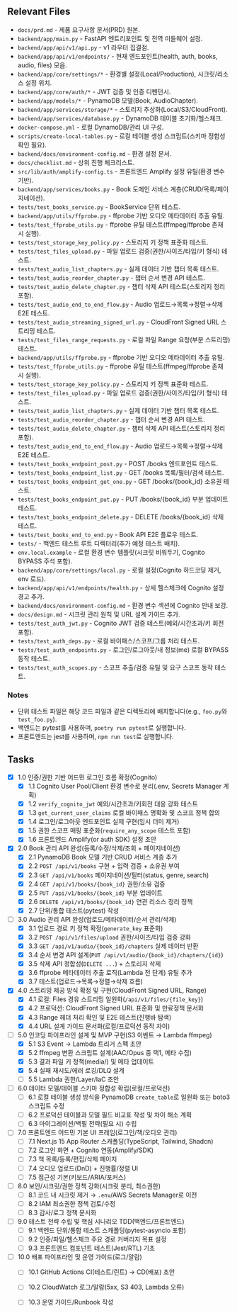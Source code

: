 ## Relevant Files

- `docs/prd.md` - 제품 요구사항 문서(PRD) 원본.
- `backend/app/main.py` - FastAPI 엔트리포인트 및 전역 미들웨어 설정.
- `backend/app/api/v1/api.py` - v1 라우터 집결점.
- `backend/app/api/v1/endpoints/` - 현재 엔드포인트(health, auth, books, audio, files) 모음.
- `backend/app/core/settings/*` - 환경별 설정(Local/Production), 시크릿/리소스 설정 위치.
- `backend/app/core/auth/*` - JWT 검증 및 인증 디펜던시.
- `backend/app/models/*` - PynamoDB 모델(Book, AudioChapter).
- `backend/app/services/storage/*` - 스토리지 추상화(Local/S3/CloudFront).
- `backend/app/services/database.py` - DynamoDB 테이블 초기화/헬스체크.
- `docker-compose.yml` - 로컬 DynamoDB/관리 UI 구성.
- `scripts/create-local-tables.py` - 로컬 테이블 생성 스크립트(스키마 정합성 확인 필요).
- `backend/docs/environment-config.md` - 환경 설정 문서.
- `docs/checklist.md` - 상위 진행 체크리스트.
- `src/lib/auth/amplify-config.ts` - 프론트엔드 Amplify 설정 유틸(환경 변수 기반).
- `backend/app/services/books.py` - Book 도메인 서비스 계층(CRUD/목록/페이지네이션).
- `tests/test_books_service.py` - BookService 단위 테스트.
 - `backend/app/utils/ffprobe.py` - ffprobe 기반 오디오 메타데이터 추출 유틸.
 - `tests/test_ffprobe_utils.py` - ffprobe 유틸 테스트(ffmpeg/ffprobe 존재 시 실행).
 - `tests/test_storage_key_policy.py` - 스토리지 키 정책 표준화 테스트.
 - `tests/test_files_upload.py` - 파일 업로드 검증(권한/사이즈/타입/키 형식) 테스트.
 - `tests/test_audio_list_chapters.py` - 실제 데이터 기반 챕터 목록 테스트.
 - `tests/test_audio_reorder_chapter.py` - 챕터 순서 변경 API 테스트.
 - `tests/test_audio_delete_chapter.py` - 챕터 삭제 API 테스트(스토리지 정리 포함).
 - `tests/test_audio_end_to_end_flow.py` - Audio 업로드→목록→정렬→삭제 E2E 테스트.
 - `tests/test_audio_streaming_signed_url.py` - CloudFront Signed URL 스트리밍 테스트.
 - `tests/test_files_range_requests.py` - 로컬 파일 Range 요청(부분 스트리밍) 테스트.
 - `backend/app/utils/ffprobe.py` - ffprobe 기반 오디오 메타데이터 추출 유틸.
 - `tests/test_ffprobe_utils.py` - ffprobe 유틸 테스트(ffmpeg/ffprobe 존재 시 실행).
 - `tests/test_storage_key_policy.py` - 스토리지 키 정책 표준화 테스트.
 - `tests/test_files_upload.py` - 파일 업로드 검증(권한/사이즈/타입/키 형식) 테스트.
 - `tests/test_audio_list_chapters.py` - 실제 데이터 기반 챕터 목록 테스트.
 - `tests/test_audio_reorder_chapter.py` - 챕터 순서 변경 API 테스트.
 - `tests/test_audio_delete_chapter.py` - 챕터 삭제 API 테스트(스토리지 정리 포함).
 - `tests/test_audio_end_to_end_flow.py` - Audio 업로드→목록→정렬→삭제 E2E 테스트.
- `tests/test_books_endpoint_post.py` - POST /books 엔드포인트 테스트.
- `tests/test_books_endpoint_list.py` - GET /books 목록/필터/검색 테스트.
- `tests/test_books_endpoint_get_one.py` - GET /books/{book_id} 소유권 테스트.
- `tests/test_books_endpoint_put.py` - PUT /books/{book_id} 부분 업데이트 테스트.
- `tests/test_books_endpoint_delete.py` - DELETE /books/{book_id} 삭제 테스트.
- `tests/test_books_end_to_end.py` - Book API E2E 플로우 테스트.
- `tests/` - 백엔드 테스트 루트 디렉터리(추가 예정 테스트 배치).
- `env.local.example` - 로컬 환경 변수 템플릿(시크릿 비워두기, Cognito BYPASS 주석 포함).
- `backend/app/core/settings/local.py` - 로컬 설정(Cognito 하드코딩 제거, env 로드).
- `backend/app/api/v1/endpoints/health.py` - 상세 헬스체크에 Cognito 설정 경고 추가.
- `backend/docs/environment-config.md` - 환경 변수 섹션에 Cognito 안내 보강.
- `docs/design.md` - 시크릿 관리 원칙 및 URL 설계 가이드 추가.
- `tests/test_auth_jwt.py` - Cognito JWT 검증 테스트(예외/시간초과/키 회전 포함).
- `tests/test_auth_deps.py` - 로컬 바이패스/스코프/그룹 처리 테스트.
- `tests/test_auth_endpoints.py` - 로그인/로그아웃/내 정보(me) 로컬 BYPASS 동작 테스트.
- `tests/test_auth_scopes.py` - 스코프 추출/검증 유틸 및 요구 스코프 동작 테스트.

### Notes

- 단위 테스트 파일은 해당 코드 파일과 같은 디렉토리에 배치합니다(e.g., `foo.py`와 `test_foo.py`).
- 백엔드는 pytest를 사용하며, `poetry run pytest`로 실행합니다.
- 프론트엔드는 jest를 사용하며, `npm run test`로 실행합니다.

## Tasks

- [x] 1.0 인증/권한 기반 어드민 로그인 흐름 확정(Cognito)
  - [x] 1.1 Cognito User Pool/Client 환경 변수로 분리(.env, Secrets Manager 계획)
  - [x] 1.2 `verify_cognito_jwt` 예외/시간초과/키회전 대응 강화 테스트
  - [x] 1.3 `get_current_user_claims` 로컬 바이패스 명확화 및 스코프 정책 합의
  - [x] 1.4 로그인/로그아웃 엔드포인트 실제 구현(임시 더미 제거)
  - [x] 1.5 권한 스코프 매핑 표준화(`require_any_scope` 테스트 포함)
  - [x] 1.6 프론트엔드 Amplify(or auth SDK) 설정 초안

- [x] 2.0 Book 관리 API 완성(등록/수정/삭제/조회 + 페이지네이션)
  - [x] 2.1 PynamoDB Book 모델 기반 CRUD 서비스 계층 추가
  - [x] 2.2 `POST /api/v1/books` 구현 + 입력 검증 + 소유권 부여
  - [x] 2.3 `GET /api/v1/books` 페이지네이션/필터(status, genre, search)
  - [x] 2.4 `GET /api/v1/books/{book_id}` 권한/소유 검증
  - [x] 2.5 `PUT /api/v1/books/{book_id}` 부분 업데이트
  - [x] 2.6 `DELETE /api/v1/books/{book_id}` 연관 리소스 정리 정책
  - [x] 2.7 단위/통합 테스트(pytest) 작성

- [ ] 3.0 Audio 관리 API 완성(업로드/메타데이터/순서 관리/삭제)
  - [x] 3.1 업로드 경로 키 정책 확정(`generate_key` 표준화)
  - [x] 3.2 `POST /api/v1/files/upload` 권한/사이즈/타입 검증 강화
  - [x] 3.3 `GET /api/v1/audio/{book_id}/chapters` 실제 데이터 반환
  - [x] 3.4 순서 변경 API 설계(`PUT /api/v1/audio/{book_id}/chapters/{id}`)
  - [x] 3.5 삭제 API 정합성(`DELETE ...`) + 스토리지 삭제
  - [x] 3.6 ffprobe 메타데이터 추출 로직(Lambda 전 단계) 유틸 추가
  - [x] 3.7 테스트(업로드→목록→정렬→삭제 흐름)

- [x] 4.0 스트리밍 제공 방식 확정 및 구현(CloudFront Signed URL, Range)
  - [x] 4.1 로컬: Files 경유 스트리밍 일원화(`/api/v1/files/{file_key}`)
  - [x] 4.2 프로덕션: CloudFront Signed URL 표준화 및 만료정책 문서화
  - [x] 4.3 Range 헤더 처리 확인 및 E2E 테스트(진행바 탐색)
  - [x] 4.4 URL 설계 가이드 문서화(로컬/프로덕션 동작 차이)

- [ ] 5.0 인코딩 파이프라인 설계 및 MVP 구현(S3 이벤트 → Lambda ffmpeg)
  - [x] 5.1 S3 Event → Lambda 트리거 스펙 초안
  - [x] 5.2 ffmpeg 변환 스크립트 설계(AAC/Opus 중 택1, 메타 수집)
  - [x] 5.3 결과 파일 키 정책(media/) 및 메타 업데이트
  - [x] 5.4 실패 재시도/에러 로깅/DLQ 설계
  - [ ] 5.5 Lambda 권한/Layer/IaC 초안

- [ ] 6.0 데이터 모델/테이블 스키마 정합성 확립(로컬/프로덕션)
  - [ ] 6.1 로컬 테이블 생성 방식을 PynamoDB `create_table`로 일원화 또는 boto3 스크립트 수정
  - [ ] 6.2 프로덕션 테이블과 모델 필드 비교표 작성 및 차이 해소 계획
  - [ ] 6.3 마이그레이션/백필 전략(필요 시) 수립

- [ ] 7.0 프론트엔드 어드민 기본 UI 프레임(로그인/책/오디오 관리)
  - [ ] 7.1 Next.js 15 App Router 스캐폴딩(TypeScript, Tailwind, Shadcn)
  - [ ] 7.2 로그인 화면 + Cognito 연동(Amplify/SDK)
  - [ ] 7.3 책 목록/등록/편집/삭제 페이지
  - [ ] 7.4 오디오 업로드(DnD) + 진행률/정렬 UI
  - [ ] 7.5 접근성 기본(키보드/ARIA/포커스)

- [ ] 8.0 보안/시크릿/권한 정책 강화(시크릿 분리, 최소권한)
  - [ ] 8.1 코드 내 시크릿 제거 → `.env`/AWS Secrets Manager로 이전
  - [ ] 8.2 IAM 최소권한 정책 검토/수정
  - [ ] 8.3 감사/로그 정책 문서화

- [ ] 9.0 테스트 전략 수립 및 핵심 시나리오 TDD(백엔드/프론트엔드)
  - [ ] 9.1 백엔드 단위/통합 테스트 스캐폴딩(pytest-asyncio 포함)
  - [ ] 9.2 인증/파일/헬스체크 주요 경로 커버리지 목표 설정
  - [ ] 9.3 프론트엔드 컴포넌트 테스트(Jest/RTL) 기초

- [ ] 10.0 배포 파이프라인 및 운영 가이드(로그/알람)
  - [ ] 10.1 GitHub Actions CI(테스트/린트) → CD(배포) 초안
  - [ ] 10.2 CloudWatch 로그/알람(5xx, S3 403, Lambda 오류)
  - [ ] 10.3 운영 가이드/Runbook 작성


